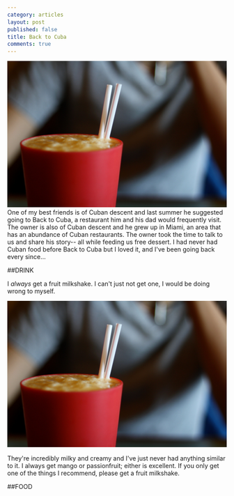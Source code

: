 ```yaml
---
category: articles
layout: post
published: false
title: Back to Cuba
comments: true
---
```


![BacktoCubaDrink.jpg](/images/BacktoCubaDrink.jpg)
One of my best friends is of Cuban descent and last summer he suggested going to Back to Cuba, a restaurant him and his dad would frequently visit. The owner is also of Cuban descent and he grew up in Miami, an area that has an abundance of Cuban restaurants. The owner took the time to talk to us and share his story-- all while feeding us free dessert. I had never had Cuban food before Back to Cuba but I loved it, and I've been going back every since...

##DRINK

I _always_ get a fruit milkshake. I can't just not get one, I would be doing wrong to myself. 

![BacktoCubaDrink.jpg](/images/BacktoCubaDrink.jpg)

They're incredibly milky and creamy and I've just never had anything similar to it. I always get mango or passionfruit; either is excellent. If you only get one of the things I recommend, please get a fruit milkshake.

##FOOD



